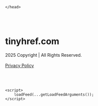 <!DOCTYPE html>
<html data-adblockkey="MFwwDQYJKoZIhvcNAQEBBQADSwAwSAJBALquDFETXRn0Hr05fUP7EJT77xYnPmRbpMy4vk8KYiHnkNpednjOANJcaXDXcKQJN0nXKZJL7TciJD8AoHXK158CAwEAAQ==_rvD8dwsIHEdE091LrYvU8O+W6cyoL21tfvsenRMrjSiusy9J5n5Ibe/tcvG7/EGJSMSelqz/h0IMGExKC2twAA==" xmlns="http://www.w3.org/1999/xhtml" lang="en">
<head>
    <meta http-equiv="Content-Type" content="text/html; charset=utf-8"/>
    <meta name="viewport" content="width=device-width, initial-scale=1, shrink-to-fit=no"/>
    <title>tinyhref.com</title>
    <style media="screen">
.asset_star0 {
	background: url('//d38psrni17bvxu.cloudfront.net/themes/assets/star0.gif') no-repeat center;
	width: 13px;
	height: 12px;
	display: inline-block;
}

.asset_star1 {
	background: url('//d38psrni17bvxu.cloudfront.net/themes/assets/star1.gif') no-repeat center;
	width: 13px;
	height: 12px;
	display: inline-block;
}

.asset_starH {
	background: url('//d38psrni17bvxu.cloudfront.net/themes/assets/starH.gif') no-repeat center;
	width: 13px;
	height: 12px;
	display: inline-block;
}

.sitelink {
	padding-right: 16px;
}

.sellerRatings a:link,
.sellerRatings a:visited,
.sellerRatings a:hover,
.sellerRatings a:active {
	text-decoration: none;
	cursor: text;
}

.sellerRatings {
	margin:0 0 3px 20px;
}

.sitelinkHolder {
	margin:-15px 0 15px 35px;
}

#ajaxloaderHolder {
	display: block;
	width: 24px;
	height: 24px;
	background: #fff;
	padding: 8px 0 0 8px;
	margin:10px auto;
	-webkit-border-radius: 4px;
	-moz-border-radius: 4px;
	border-radius: 4px;
}</style>    <style media="screen">
* {
    margin:0;padding:0
}

body {
    background:#101c36;
    font-family: sans-serif;
    text-align: center;
    font-size:1rem;
}

.header {
    padding:1rem 1rem 0;
    overflow:hidden;
}

h1 {
    color:#848484;
    font-size:1.5rem;
}

.header-text-color:visited,
.header-text-color:link,
.header-text-color {
    color:#848484;
}

.comp-is-parked {
  margin: 4px 0 2px;
}

.comp-sponsored {
  text-align: left;
  margin: 0 0 -1.8rem 4px;
}

.wrapper1 {
    margin:1rem;
}

.wrapper2 {
    background:url('//d38psrni17bvxu.cloudfront.net/themes/cleanPeppermintBlack_657d9013/img/bottom.png') no-repeat center bottom;
    padding-bottom:140px;
}

.wrapper3 {
    background:#fff;
    max-width:300px;
    margin:0 auto 1rem;
    padding-top:1px;
    padding-bottom:1px;
}

.onDesktop {
    display:none;
}

.tcHolder {
    padding-top: 2rem;
}

.adsHolder {
    margin: 1rem 0;
    padding-top: 2rem;
    overflow:hidden;
}

.footer {
    color:#626574;
    padding:2rem 1rem;
    font-size:.8rem;
    margin:0 auto;
    max-width:440px;
}

.footer a:link,
.footer a:visited {
    color:#626574;
}

.sale_link_bold a,
.sale_link,
.sale_link a {
    color:#626574 !important;
}

.searchHolder {
    padding:1px 0 1px 1px;
    margin:1rem auto;
    width: 95%;
    max-width: 500px;
}

@media screen and (min-width:600px) {

    .comp-is-parked,
    .comp-sponsored {
      color: #848484;
    }

    .comp-sponsored {
      margin-left: 0;
    }

    .wrapper1 {
        max-width:1500px;
        margin-left:auto;
        margin-right:auto;
    }

    .wrapper2 {
        background:url('//d38psrni17bvxu.cloudfront.net/themes/cleanPeppermintBlack_657d9013/img/arrows.png') no-repeat center top;
        padding-bottom:0;
        min-height:600px;
    }

    .wrapper3 {
        max-width:530px;
        background:none;
    }
}
</style>    <style media="screen">
.fallback-term-holder {
    display: inline-grid;
    grid-template-columns: 1fr;
    width: 100%;
    padding-top: 50px;
}

.fallback-term-link {
    grid-column: 1 / span 1; align-self: center;
    padding: 50px 13px 50px 13px; border-radius: 25px;
    border: 5px solid #ffffff; margin-bottom: 20px;
    background-color: rgb(17, 38, 77);
    text-decoration-line: none;
    font-size: 18px;
    font-weight: 700;
    color: #ffffff;
    text-align: left;
}

.fallback-arrow {
    float: right;
    width: 24px;
    height: 24px;
    background-image: url('data:image/svg+xml;base64,PHN2ZyBmaWxsPScjRDdEN0Q3JyBzdHlsZT0iZmxvYXQ6IHJpZ2h0IiB4bWxucz0iaHR0cDovL3d3dy53My5vcmcvMjAwMC9zdmciIGhlaWdodD0iMjQiIHZpZXdCb3g9IjAgMCAyNCAyNCIgd2lkdGg9IjI0Ij48cGF0aCBkPSJNMCAwaDI0djI0SDB6IiBmaWxsPSJub25lIi8+PHBhdGggZD0iTTUuODggNC4xMkwxMy43NiAxMmwtNy44OCA3Ljg4TDggMjJsMTAtMTBMOCAyeiIvPjwvc3ZnPg==');
}</style>
    
    </head>

<body id="afd"><div id="plBanner"><script id="parklogic" type="text/javascript" src="https://parking3.parklogic.com/page/enhance.js?pcId=12&pId=1129&domain=tinyhref.com" async></script></div>

<div class="wrapper1">
        <div class="wrapper2">
        <div class="wrapper3">
            <br/>
        <script async src="https://euob.youseasky.com/sxp/i/224f85302aa2b6ec30aac9a85da2cbf9.js" data-ch="AdsDeli - domain - landingpage" data-uvid="76ab0584943cd23c7545da9cd88e6e6c0c52b9f9" class="ct_clicktrue_80705" data-jsonp="onCheqResponse"></script>
    <noscript>
        <iframe src="https://obseu.youseasky.com/ns/224f85302aa2b6ec30aac9a85da2cbf9.html?ch=AdsDeli%20-%20domain%20-%20landingpage"
                width="0" height="0" style="display:none"></iframe>
    </noscript>
<br/>
<div class="header" id="domainname">
        <h1>tinyhref.com</h1>
    </div>
                        <div class="tcHolder">
                <div id="tc"></div>
            </div>
        </div>
    </div>
            <div class="footer">
            2025 Copyright | All Rights Reserved.
<br/><br/>
<a href="javascript:void(0);" onClick="window.open('/privacy.html', 'privacy-policy', 'width=890,height=330,left=200,top=200,menubar=no,status=yes,toolbar=no').focus()" class="privacy-policy">
    Privacy Policy
</a>
<br/><br/>
<br/><br/>
    </div>
</div>

<script type="text/javascript" language="JavaScript">
    var tcblock = {
        // Required and steady
        'container': 'tc',
        'type': 'relatedsearch',
        'colorBackground': 'transparent',
        
        'number': 3,
        
        // Font-Sizes and Line-Heights
        'fontSizeAttribution': 14,
        'fontSizeTitle': 24,
        'lineHeightTitle': 34,
        // Colors
        'colorAttribution': '#aaa',
        'colorTitleLink': '#0277bd',
        // Alphabetically
        'horizontalAlignment': 'center',
        'noTitleUnderline': false,
        'rolloverLinkColor': '#01579b',
        'verticalSpacing': 10
    };
    var searchboxBlock = {
        'container': 'search',
        'type': 'searchbox',
        'fontSizeSearchInput': 12,
        'hideSearchInputBorder': false,
        'hideSearchButtonBorder': true,
        'fontSizeSearchButton': 13,
        'colorBackground': 'transparent',
        'colorSearchButton': '#0b3279',
        'colorSearchButtonText': '#fff'
    };
    </script>
<script type="text/javascript">let isAdult=false;         let containerNames=[];         let uniqueTrackingID='MTc1ODgwODg2MS42Mjc5Ojg1ZWE0MzdkNjZmMzM1Yjc4MmVmMDU0MGUxYzVkMzlkMTYzOWQ0Yjk1NThhYjJlZTkxYzExODc2ZDU2NTllZTg6NjhkNTRiMWQ5OTRjZQ==';         let search='';         let themedata='eyJhbGciOiJBMTI4S1ciLCJlbmMiOiJBMTI4Q0JDLUhTMjU2In0.fQEbf1S10-amc_mAixC3i7zZ1Zz37rSof8cqtLeSoheDjmKWaLi9mw.lxq7MaNAvGFZnOzG5_uzLg.wngSS0ClRKmTcUdxXVvW043hTpfWA4eqw_8MGsEw0DDomLhYwRmHMgASSH0FgFdH_2R_hlF-kRbsYf5GZo85MiQaX1HomblZpVthU9YiWOUx4u7viA0zq6L5PI5_tt0K47qD7tt_G1mngh6_ilP8mKfpgRjCqjadNkGopmN1DayD0nB4sRDxx6Ng18oXjjRgeuCWQ4uAQByMaqDX3-zxndEW1NA9NEBSoMJ5e7Dz1VG2eY_Aec4HXYAEVNN8G6NLt781eMmHKzAytX2SuL_swR9MR5XrFV_Q5hn4UjMx6CKe3cav-Kl2PJ7_ixvjtyVuNIsGnaYYJ1ws2ZGoBtHTvEH72ohRa5oQjvqnpMoJuCoyvOxFP3xt0_XK8kUWnhk11SV-FuPpSDlDG1S3cVhTYdYrRsqt97pbv2I2p4SSyu8BvnRTXRDcxCzqh2xSAjWhzMjFLe2n_HQBrlrY-Q6nOY0nKfD_L6bweN_o-_koxuh4jcyaRpc4oGAOlypcCxHDWxnBJ_viTEmPfyzlzq2AQiwEQbefYoLWnGFqO9l6c4bWO_ABfN9eLyms6Y_YGW6PlvyxICtG0YJ9FHfdsgtaiST1hR5EvhCsaYXRXJqi2TPJ3y4FZKjOyfLNrxobxvxq.1fl571mUDLcy44VufMMsfw';         let domain='tinyhref.com';         let scriptPath='';         let adtest='off';if(top.location!==location) { top.location.href=location.protocol + '//' + location.host + location.pathname + (location.search ? location.search + '&' : '?') + '_xafvr=N2ExOGE2ODBhZjQwNTYzYWQxY2U2OTdjZDYyOTQzZjRhNTQyZjVlMSw2OGQ1NGIxZDllYzQz'; }let pageLoadedCallbackTriggered = false;let fallbackTriggered = false;let formerCalledArguments = false;let pageOptions = {'pubId': 'dp-teaminternet01','resultsPageBaseUrl': '//' + location.host + '/?ts=','fontFamily': 'arial','optimizeTerms': true,'maxTermLength': 40,'adtest': true,'clicktrackUrl': '//' + location.host + '/munin/a/tr/click?','attributionText': 'Ads','colorAttribution': '#b7b7b7','fontSizeAttribution': 16,'attributionBold': false,'rolloverLinkBold': false,'fontFamilyAttribution': 'arial','adLoadedCallback': function(containerName, adsLoaded, isExperimentVariant, callbackOptions) {let data = {containerName: containerName,adsLoaded: adsLoaded,isExperimentVariant: isExperimentVariant,callbackOptions: callbackOptions,terms: pageOptions.terms};if (!adsLoaded || (containerName in containerNames)) {ajaxQuery(scriptPath + "/munin/a/tr/adloaded"+ "?toggle=adloaded"+ "&uid=" + encodeURIComponent(uniqueTrackingID)+ "&domain=" + encodeURIComponent(domain)+ "&data=" + encodeURIComponent(JSON.stringify(data)));}},'pageLoadedCallback': function (requestAccepted, status) {document.body.style.visibility = 'visible';pageLoadedCallbackTriggered = true;if ((status.faillisted === true || status.faillisted == "true" || status.blocked === true || status.blocked == "true" ) && status.error_code != 25) {ajaxQuery(scriptPath + "/munin/a/tr/block?domain=" + encodeURIComponent(domain) + "&caf=1&toggle=block&reason=other&uid=" + encodeURIComponent(uniqueTrackingID));}if (status.errorcode && !status.error_code) {status.error_code = status.errorcode;}if (status.error_code) {ajaxQuery(scriptPath + "/munin/a/tr/errorcode?domain=" + encodeURIComponent(domain) + "&caf=1&toggle=errorcode&code=" + encodeURIComponent(status.error_code) + "&uid=" + encodeURIComponent(uniqueTrackingID));if ([18, 19].indexOf(parseInt(status.error_code)) != -1 && fallbackTriggered == false) {fallbackTriggered = true;if (typeof loadFeed === "function") {window.location.href = '//' + location.host;}}if (status.error_code == 20) {window.location.replace("//dp.g.doubleclick.net/apps/domainpark/domainpark.cgi?client=" + encodeURIComponent((pageOptions.pubid.match(/^ca-/i) ? "" : "ca-") + pageOptions.pubid) + "&domain_name=" + encodeURIComponent(domain) + "&output=html&drid=" + encodeURIComponent(pageOptions.domainRegistrant));}}if (status.needsreview === true || status.needsreview == "true") {ajaxQuery(scriptPath + "/munin/a/tr/needsreview?domain=" + encodeURIComponent(domain) + "&caf=1&toggle=needsreview&uid=" + encodeURIComponent(uniqueTrackingID));}if ((status.adult === true || status.adult == "true") && !isAdult) {ajaxQuery(scriptPath + "/munin/a/tr/adult?domain=" + encodeURIComponent(domain) + "&caf=1&toggle=adult&uid=" + encodeURIComponent(uniqueTrackingID));} else if ((status.adult === false || status.adult == "false") && isAdult) {ajaxQuery(scriptPath + "/munin/a/tr/nonadult?domain=" + encodeURIComponent(domain) + "&caf=1&toggle=nonadult&uid=" + encodeURIComponent(uniqueTrackingID));}if (requestAccepted) {if (status.feed) {ajaxQuery(scriptPath + "/munin/a/tr/feed?domain=" + encodeURIComponent(domain) + "&caf=1&toggle=feed&feed=" + encodeURIComponent(status.feed) + "&uid=" + encodeURIComponent(uniqueTrackingID));}if (status.error_code) {ajaxQuery(scriptPath + "/munin/a/tr/answercheck/error?domain=" + encodeURIComponent(domain) + "&caf=1&toggle=answercheck&answer=error_" + encodeURIComponent(status.error_code) + "&uid=" + encodeURIComponent(uniqueTrackingID));} else {ajaxQuery(scriptPath + "/munin/a/tr/answercheck/yes?domain=" + encodeURIComponent(domain) + "&caf=1&toggle=answercheck&answer=yes&uid=" + encodeURIComponent(uniqueTrackingID));}} else {ajaxQuery(scriptPath + "/munin/a/tr/answercheck/reject?domain=" + encodeURIComponent(domain) + "&caf=1&toggle=answercheck&answer=rejected&uid=" + encodeURIComponent(uniqueTrackingID));}}};let x = function (obj1, obj2) {if (typeof obj1 != "object")obj1 = {};for (let key in obj2)obj1[key] = obj2[key];return obj1;};function getXMLhttp() {let xmlHttp = null;try {xmlHttp = new XMLHttpRequest();} catch (e) {try {xmlHttp = new ActiveXObject("Msxml2.XMLHTTP");} catch (ex) {try {xmlHttp = new ActiveXObject("Microsoft.XMLHTTP");} catch (exc) {}}}return xmlHttp;}function ajaxQuery(url) {if (adtest == 'on') return false;xmlHttp = getXMLhttp();if (!xmlHttp) return ajaxBackfill(url);xmlHttp.open("GET", url, false);return xmlHttp.send(null);}function ajaxBackfill(url) {if (adtest == 'on') return false;if (url.indexOf("&toggle=browserjs") > -1) return false;try {let img = document.createElement('img');img.style.visibility = 'hidden';img.style.width = '1px';img.style.height = '1px';img.src = url + "&_t=" + new Date().getTime();document.body.appendChild(img);} catch (e) {}}ajaxQuery(scriptPath + "/munin/a/tr/browserjs?domain=" + encodeURIComponent(domain) + "&toggle=browserjs&uid=" + encodeURIComponent(uniqueTrackingID));x(pageOptions, {resultsPageBaseUrl: '//tinyhref.com/?ts=eyJhbGciOiJBMTI4S1ciLCJlbmMiOiJBMTI4Q0JDLUhTMjU2In0.fQEbf1S10-amc_mAixC3i7zZ1Zz37rSof8cqtLeSoheDjmKWaLi9mw.lxq7MaNAvGFZnOzG5_uzLg.wngSS0ClRKmTcUdxXVvW043hTpfWA4eqw_8MGsEw0DDomLhYwRmHMgASSH0FgFdH_2R_hlF-kRbsYf5GZo85MiQaX1HomblZpVthU9YiWOUx4u7viA0zq6L5PI5_tt0K47qD7tt_G1mngh6_ilP8mKfpgRjCqjadNkGopmN1DayD0nB4sRDxx6Ng18oXjjRgeuCWQ4uAQByMaqDX3-zxndEW1NA9NEBSoMJ5e7Dz1VG2eY_Aec4HXYAEVNN8G6NLt781eMmHKzAytX2SuL_swR9MR5XrFV_Q5hn4UjMx6CKe3cav-Kl2PJ7_ixvjtyVuNIsGnaYYJ1ws2ZGoBtHTvEH72ohRa5oQjvqnpMoJuCoyvOxFP3xt0_XK8kUWnhk11SV-FuPpSDlDG1S3cVhTYdYrRsqt97pbv2I2p4SSyu8BvnRTXRDcxCzqh2xSAjWhzMjFLe2n_HQBrlrY-Q6nOY0nKfD_L6bweN_o-_koxuh4jcyaRpc4oGAOlypcCxHDWxnBJ_viTEmPfyzlzq2AQiwEQbefYoLWnGFqO9l6c4bWO_ABfN9eLyms6Y_YGW6PlvyxICtG0YJ9FHfdsgtaiST1hR5EvhCsaYXRXJqi2TPJ3y4FZKjOyfLNrxobxvxq.1fl571mUDLcy44VufMMsfw',hl: 'en',kw: '',terms: '',uiOptimize: true, channel: 'bucket007,bucket102,bucket077', pubId: 'dp-teaminternet09_3ph',adtest: 'off',personalizedAds: false,clicktrackUrl: 'https://tinyhref.com/munin/a/tr/click' + '?click=caf' + '&domain=tinyhref.com&uid=MTc1ODgwODg2MS42Mjc5Ojg1ZWE0MzdkNjZmMzM1Yjc4MmVmMDU0MGUxYzVkMzlkMTYzOWQ0Yjk1NThhYjJlZTkxYzExODc2ZDU2NTllZTg6NjhkNTRiMWQ5OTRjZQ%3D%3D&ts=eyJhbGciOiJBMTI4S1ciLCJlbmMiOiJBMTI4Q0JDLUhTMjU2In0.fQEbf1S10-amc_mAixC3i7zZ1Zz37rSof8cqtLeSoheDjmKWaLi9mw.lxq7MaNAvGFZnOzG5_uzLg.wngSS0ClRKmTcUdxXVvW043hTpfWA4eqw_8MGsEw0DDomLhYwRmHMgASSH0FgFdH_2R_hlF-kRbsYf5GZo85MiQaX1HomblZpVthU9YiWOUx4u7viA0zq6L5PI5_tt0K47qD7tt_G1mngh6_ilP8mKfpgRjCqjadNkGopmN1DayD0nB4sRDxx6Ng18oXjjRgeuCWQ4uAQByMaqDX3-zxndEW1NA9NEBSoMJ5e7Dz1VG2eY_Aec4HXYAEVNN8G6NLt781eMmHKzAytX2SuL_swR9MR5XrFV_Q5hn4UjMx6CKe3cav-Kl2PJ7_ixvjtyVuNIsGnaYYJ1ws2ZGoBtHTvEH72ohRa5oQjvqnpMoJuCoyvOxFP3xt0_XK8kUWnhk11SV-FuPpSDlDG1S3cVhTYdYrRsqt97pbv2I2p4SSyu8BvnRTXRDcxCzqh2xSAjWhzMjFLe2n_HQBrlrY-Q6nOY0nKfD_L6bweN_o-_koxuh4jcyaRpc4oGAOlypcCxHDWxnBJ_viTEmPfyzlzq2AQiwEQbefYoLWnGFqO9l6c4bWO_ABfN9eLyms6Y_YGW6PlvyxICtG0YJ9FHfdsgtaiST1hR5EvhCsaYXRXJqi2TPJ3y4FZKjOyfLNrxobxvxq.1fl571mUDLcy44VufMMsfw&adtest=off' });x(pageOptions, [] );x(pageOptions, { domainRegistrant:'as-drid-2204919519437054' } );function loadFeed() {let s = document.createElement('script');let blurredTerms = document.getElementById('blurred-terms');if (blurredTerms !== null) {blurredTerms.style.display = "none";}s.src = '//www.google.com/adsense/domains/caf.js?abp=1&adsdeli=true';document.body.appendChild(s);let a = Array.prototype.slice.call(arguments);s.onload = function () {let c = google.ads.domains.Caf;switch (a.length) {case 1:return new c(a[0]);case 2:return new c(a[0], a[1]);case 3:return new c(a[0], a[1], a[2]);case 4:return new c(a[0], a[1], a[2], a[3]);case 5:return new c(a[0], a[1], a[2], a[3], a[4]);}return c.apply(null, a);};}</script>
<script type="text/javascript">
var ls = function(xhr, token) {
    xhr.onreadystatechange = function () {
        if (xhr.readyState === XMLHttpRequest.DONE) {
            if (xhr.status >= 200 && xhr.status <= 400) {
                if (xhr.responseText.trim() === '') {
                    return;
                }
    
                console.log(JSON.parse(xhr.responseText))
            } else {
                console.log('There was a problem with the request.');
            }
        }
    }
    
    xhr.open('GET', '/munin/a/l' + 's?t=68d54b1d&token=' + encodeURI(token), true);
    xhr.send();
};
ls(new XMLHttpRequest(), '76ab0584943cd23c7545da9cd88e6e6c0c52b9f9');
if (typeof window.chronosfailed === 'function') { window.chronosfailed(); }
</script>

<script type='text/javascript'>x(pageOptions, { "styleId":5837883959});</script>
<script>
    function getLoadFeedArguments() {
        let arguments = [
            pageOptions
        ];

        let possibleArguments = ['adblock', 'adblock1', 'adblock2', 'tcblock', 'searchboxBlock', 'rtblock', 'rsblock', 'searchblock'];
        for (let i = 0; i < possibleArguments.length; i++) {
            if (typeof this[possibleArguments[i]] !== 'undefined') {
                arguments.push(this[possibleArguments[i]]);
            }
        }

        return arguments;
    }
</script>

    <script>
        loadFeed(...getLoadFeedArguments());
    </script>
</body>
</html>
